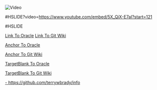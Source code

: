 ![Video](https://www.youtube.com/embed/5X_QiX-E7aI?start=121)

#HSLIDE?video=https://www.youtube.com/embed/5X_QiX-E7aI?start=121

#HSLIDE

[Link To Oracle](https://oracle.com)
[Link To Git Wiki](https://github.com/gitpitch/gitpitch/wiki)

<a href="https://oracle.com">Anchor To Oracle</a>

<a href="https://github.com/gitpitch/gitpitch/wiki">Anchor To Git Wiki</a>

<a href="https://oracle.com" target="_blank">TargetBlank To Oracle</a>

<a href="https://github.com/gitpitch/gitpitch/wiki" target="_blank">TargetBlank To Git Wiki</a>

<a target="_blank" href="https://github.com/terrywbrady/info">- https://github.com/terrywbrady/info</a>


